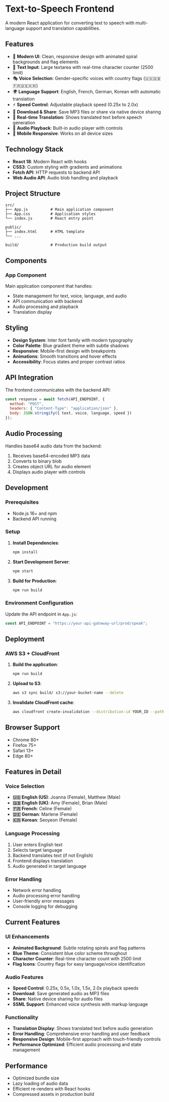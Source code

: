 # Text-to-Speech Frontend

A modern React application for converting text to speech with multi-language support and translation capabilities.

## Features

- 🎨 **Modern UI**: Clean, responsive design with animated spiral backgrounds and flag elements
- 📝 **Text Input**: Large textarea with real-time character counter (2500 limit)
- 🎭 **Voice Selection**: Gender-specific voices with country flags (🇺🇸🇬🇧🇫🇷🇩🇪🇰🇷)
- 🌍 **Language Support**: English, French, German, Korean with automatic translation
- ⚡ **Speed Control**: Adjustable playback speed (0.25x to 2.0x)
- 💾 **Download & Share**: Save MP3 files or share via native device sharing
- 🔄 **Real-time Translation**: Shows translated text before speech generation
- 🎵 **Audio Playback**: Built-in audio player with controls
- 📱 **Mobile Responsive**: Works on all device sizes

## Technology Stack

- **React 18**: Modern React with hooks
- **CSS3**: Custom styling with gradients and animations
- **Fetch API**: HTTP requests to backend API
- **Web Audio API**: Audio blob handling and playback

## Project Structure

```
src/
├── App.js          # Main application component
├── App.css         # Application styles
└── index.js        # React entry point

public/
├── index.html      # HTML template
└── ...

build/              # Production build output
```

## Components

### App Component

Main application component that handles:
- State management for text, voice, language, and audio
- API communication with backend
- Audio processing and playback
- Translation display

## Styling

- **Design System**: Inter font family with modern typography
- **Color Palette**: Blue gradient theme with subtle shadows
- **Responsive**: Mobile-first design with breakpoints
- **Animations**: Smooth transitions and hover effects
- **Accessibility**: Focus states and proper contrast ratios

## API Integration

The frontend communicates with the backend API:

```javascript
const response = await fetch(API_ENDPOINT, {
  method: "POST",
  headers: { "Content-Type": "application/json" },
  body: JSON.stringify({ text, voice, language, speed })
});
```

## Audio Processing

Handles base64 audio data from the backend:

1. Receives base64-encoded MP3 data
2. Converts to binary blob
3. Creates object URL for audio element
4. Displays audio player with controls

## Development

### Prerequisites

- Node.js 16+ and npm
- Backend API running

### Setup

1. **Install Dependencies**:
   ```bash
   npm install
   ```

2. **Start Development Server**:
   ```bash
   npm start
   ```

3. **Build for Production**:
   ```bash
   npm run build
   ```

### Environment Configuration

Update the API endpoint in `App.js`:
```javascript
const API_ENDPOINT = "https://your-api-gateway-url/prod/speak";
```

## Deployment

### AWS S3 + CloudFront

1. **Build the application**:
   ```bash
   npm run build
   ```

2. **Upload to S3**:
   ```bash
   aws s3 sync build/ s3://your-bucket-name --delete
   ```

3. **Invalidate CloudFront cache**:
   ```bash
   aws cloudfront create-invalidation --distribution-id YOUR_ID --paths "/*"
   ```

## Browser Support

- Chrome 80+
- Firefox 75+
- Safari 13+
- Edge 80+

## Features in Detail

### Voice Selection

- **🇺🇸 English (US)**: Joanna (Female), Matthew (Male)
- **🇬🇧 English (UK)**: Amy (Female), Brian (Male)
- **🇫🇷 French**: Celine (Female)
- **🇩🇪 German**: Marlene (Female)
- **🇰🇷 Korean**: Seoyeon (Female)

### Language Processing

1. User enters English text
2. Selects target language
3. Backend translates text (if not English)
4. Frontend displays translation
5. Audio generated in target language

### Error Handling

- Network error handling
- Audio processing error handling
- User-friendly error messages
- Console logging for debugging

## Current Features

### UI Enhancements

- **Animated Background**: Subtle rotating spirals and flag patterns
- **Blue Theme**: Consistent blue color scheme throughout
- **Character Counter**: Real-time character count with 2500 limit
- **Flag Icons**: Country flags for easy language/voice identification

### Audio Features

- **Speed Control**: 0.25x, 0.5x, 1.0x, 1.5x, 2.0x playback speeds
- **Download**: Save generated audio as MP3 files
- **Share**: Native device sharing for audio files
- **SSML Support**: Enhanced voice synthesis with markup language

### Functionality

- **Translation Display**: Shows translated text before audio generation
- **Error Handling**: Comprehensive error handling and user feedback
- **Responsive Design**: Mobile-first approach with touch-friendly controls
- **Performance Optimized**: Efficient audio processing and state management

## Performance

- Optimized bundle size
- Lazy loading of audio data
- Efficient re-renders with React hooks
- Compressed assets in production build